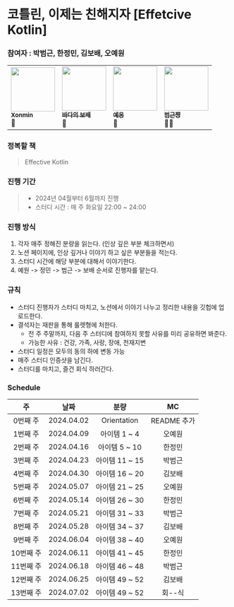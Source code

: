# 코틀린, 이제는 친해지자 [Effetcive Kotlin]

### 참여자 : 박범근, 한정민, 김보배, 오예원

<table>
    <td><a href="https://github.com/xonmin"><img src="https://github.com/mash-up-kr/S3A/assets/63635886/d8346e94-9c21-440d-adb9-5c4a60969d6a" width="100px;" alt=""/><br /><sub><b>Xonmin</b></sub></a><br />💪</a></td>
    <td><a href="https://github.com/KimDoubleB"><img src="https://user-images.githubusercontent.com/37873745/221325093-bc9896e6-86a1-4ffe-9144-3ca6b1c03fbc.jpeg" width="100px;" alt=""/><br /><sub><b>바다의 보배</b></sub></a><br />🌊</a></td>
    <td><a href="https://github.com/yaeoni"><img src="https://github.com/mash-up-kr/S3A/assets/63635886/517f7af1-3fd0-4c93-9a9a-ee1eb321499a" width="100px;" alt=""/><br /><sub><b>예옹</b></sub></a><br />🙇‍</a></td>
    <td><a href="https://github.com/bbeomgeun"><img src="https://github.com/mash-up-kr/S3A/assets/63635886/80e4a0aa-b3b4-46f9-94a7-8eef4e32424a" width="100px;" alt=""/><br /><sub><b>범근쨩</b></sub></a><br />👼🏼</a></td>
  </tr>
</table>

### 정복할 책
> Effective Kotlin

### 진행 기간
> - 2024년 04월부터 6월까지 진행
> - 스터디 시간 : 매 주 화요일 22:00 ~ 24:00

### 진행 방식
1. 각자 매주 정해진 분량을 읽는다. (인상 깊은 부분 체크하면서)
2. 노션 페이지에, 인상 깊거나 이야기 하고 싶은 부분들을 적는다.
3. 스터디 시간에 해당 부분에 대해서 이야기한다.
4. 예원 -> 정민 -> 범근 -> 보배 순서로 진행자를 맡는다.

### 규칙
- 스터디 진행자가 스터디 마치고, 노션에서 이야기 나누고 정리한 내용을 깃헙에 업로드한다.
- 결석자는 재판을 통해 룰렛형에 처한다.
  - 전 주 주말까지, 다음 주 스터디에 참여하지 못할 사유를 미리 공유하면 봐준다.
  - 가능한 사유 : 건강, 가족, 사랑, 장애, 천재지변
- 스터디 일정은 모두의 동의 하에 변동 가능
- 매주 스터디 인증샷을 남긴다.
- 스터디를 마치고, 즐건 회식 하러간다.

### Schedule
|   주    |     날짜     |     분량      |    MC     |
|:------:|:----------:|:-----------:|:---------:|
| 0번째 주  | 2024.04.02 | Orientation | README 추가 ||
| 1번째 주  | 2024.04.09 |  아이템 1 ~ 4  |    오예원    |
| 2번째 주  | 2024.04.16 | 아이템 5 ~ 10  |    한정민    |
| 3번째 주  | 2024.04.23 | 아이템 11 ~ 15 |    박범근    |
| 4번째 주  | 2024.04.30 | 아이템 16 ~ 20 |    김보배    |
| 5번째 주  | 2024.05.07 | 아이템 21 ~ 25 |    오예원    |
| 6번째 주  | 2024.05.14 | 아이템 26 ~ 30 |    한정민    |
| 7번째 주  | 2024.05.21 | 아이템 31 ~ 33 |    박범근    |
| 8번째 주  | 2024.05.28 | 아이템 34 ~ 37 |    김보배    |
| 9번째 주  | 2024.06.04 | 아이템 38 ~ 40 |    오예원    |
| 10번째 주 | 2024.06.11 | 아이템 41 ~ 45 |    한정민    |
| 11번째 주 | 2024.06.18 | 아이템 46 ~ 48 |    박범근    |
| 12번째 주 | 2024.06.25 | 아이템 49 ~ 52 |    김보배    |
| 13번째 주 | 2024.07.02 | 아이템 49 ~ 52 |   회--식    |